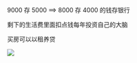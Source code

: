 9000 存 5000 ==> 8000 存 4000 的钱存银行

剩下的生活费里面扣点钱每年投资自己的大脑

买房可以以租养贷

![](https://s2.loli.net/2022/06/10/Exd8XFjeNcZ41MP.png)